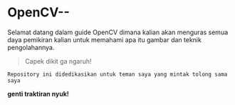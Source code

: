 # OpenCV--
Selamat datang dalam guide OpenCV dimana kalian akan menguras semua daya pemikiran kalian untuk memahami apa itu gambar dan teknik pengolahannya.

> Capek dikit ga ngaruh!

`Repository ini didedikasikan untuk teman saya yang mintak tolong sama saya`<br>


**genti traktiran nyuk!**